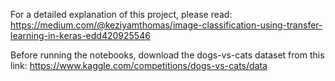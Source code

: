 
For a detailed explanation of this project, please read: https://medium.com/@keziyamthomas/image-classification-using-transfer-learning-in-keras-edd420925546

Before running the notebooks, download the dogs-vs-cats dataset from this link: https://www.kaggle.com/competitions/dogs-vs-cats/data
